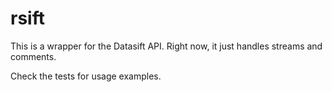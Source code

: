 # rsift

This is a wrapper for the Datasift API. Right now, it just handles streams and comments.

Check the tests for usage examples.